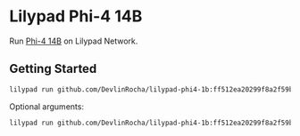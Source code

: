 # Lilypad Phi-4 14B

Run [Phi-4 14B](https://ollama.com/library/phi4) on Lilypad Network.

## Getting Started

```sh
lilypad run github.com/DevlinRocha/lilypad-phi4-1b:ff512ea20299f8a2f59bbcde71a7ce1d78f7b203 -i prompt=""
```

Optional arguments:

```sh
lilypad run github.com/DevlinRocha/lilypad-phi4-1b:ff512ea20299f8a2f59bbcde71a7ce1d78f7b203 -i prompt="" -i temperature="" -i max_tokens=""
```